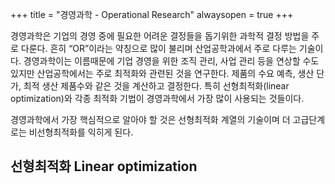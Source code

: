 +++
title = "경영과학 - Operational Research"
alwaysopen = true
+++

경영과학은 기업의 경영 중에 필요한 어려운 결정들을 돕기위한 과학적 결정 방법을 주로 다룬다.  흔히 “OR”이라는 약칭으로 많이 불리며 산업공학과에서 주로 다루는 기술이다.  경영과학이는 이름때문에 기업 경영을 위한 조직 관리, 사업 관리 등을 연상할 수도 있지만 산업공학에서는 주로 최적화와 관련된 것을 연구한다. 제품의 수요 예측, 생산 단가, 최적 생산 제품수와 같은 것을 계산하고 결정한다. 특히 선형최적화(linear optimization)와 각종 최적화 기법이 경영과학에서 가장 많이 사용되는 것들이다.

경영과학에서 가장 핵심적으로 알아야 할 것은 선형최적화 계열의 기술이며 더 고급단계로는 비선형최적화를 익히게 된다.

## 선형최적화 Linear optimization



